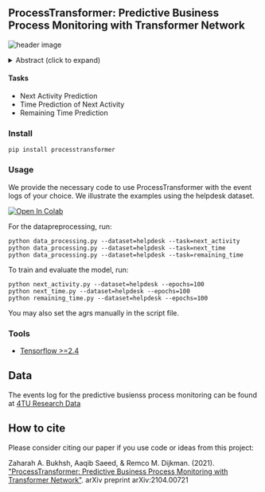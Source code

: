 ## ProcessTransformer: Predictive Business Process Monitoring with Transformer Network

![header image](https://github.com/Zaharah/processtransformer/blob/main/pt.JPG)

<details><summary>Abstract (click to expand)</summary>
<p>

Predictive business process monitoring focuses on predicting future characteristics of a running process using event logs. The foresight into process execution promises great potentials for efficient operations, better resource management, and effective customer services. Deep learning-based approaches have been widely adopted in process mining to address the limitations of classical algorithms for solving multiple problems, especially the next event and remaining-time prediction tasks. Nevertheless, designing a deep neural architecture that performs competitively across various tasks is challenging as existing methods fail to capture long-range dependencies in the input sequences and perform poorly for lengthy process traces. In this paper, we propose ProcessTransformer, an approach for learning high-level representations from event logs with an attention-based network. Our model incorporates long-range memory and relies on a self-attention mechanism to establish dependencies between a multitude of event sequences and corresponding outputs. We evaluate the applicability of our technique on nine real event logs. We demonstrate that the transformer-based model outperforms several baselines of prior techniques by obtaining on average above 80% accuracy for the task of predicting the next activity. Our method also perform competitively, compared to baselines, for the tasks of predicting event time and remaining time of a running case.

</p>
</details>


#### Tasks
- Next Activity Prediction
- Time Prediction of Next Activity
- Remaining Time Prediction

### Install 
```
pip install processtransformer
```


### Usage  
We provide the necessary code to use ProcessTransformer with the event logs of your choice. We illustrate the examples using the helpdesk dataset. 

[![Open In Colab](https://colab.research.google.com/assets/colab-badge.svg)](https://colab.research.google.com/drive/1tiOh2VS8yzOVON26CbmWn0oUn-dWAFhN?usp=sharing)

For the datapreprocessing,  run:

```
python data_processing.py --dataset=helpdesk --task=next_activity
python data_processing.py --dataset=helpdesk --task=next_time
python data_processing.py --dataset=helpdesk --task=remaining_time
```
To train and evaluate the model, run:

```
python next_activity.py --dataset=helpdesk --epochs=100
python next_time.py --dataset=helpdesk --epochs=100
python remaining_time.py --dataset=helpdesk --epochs=100
```
You may also set the agrs manually in the script file. 

### Tools
- <a href="http://tensorflow.org/">Tensorflow >=2.4</a>

## Data 
The events log for the predictive busienss process monitoring can be found at [4TU Research Data](https://data.4tu.nl/categories/_/13500?categories=13503)

## How to cite 

Please consider citing our paper if you use code or ideas from this project:

Zaharah A. Bukhsh, Aaqib Saeed, & Remco M. Dijkman. (2021). ["ProcessTransformer: Predictive Business Process Monitoring with Transformer Network"](https://arxiv.org/abs/2104.00721). arXiv preprint arXiv:2104.00721 


